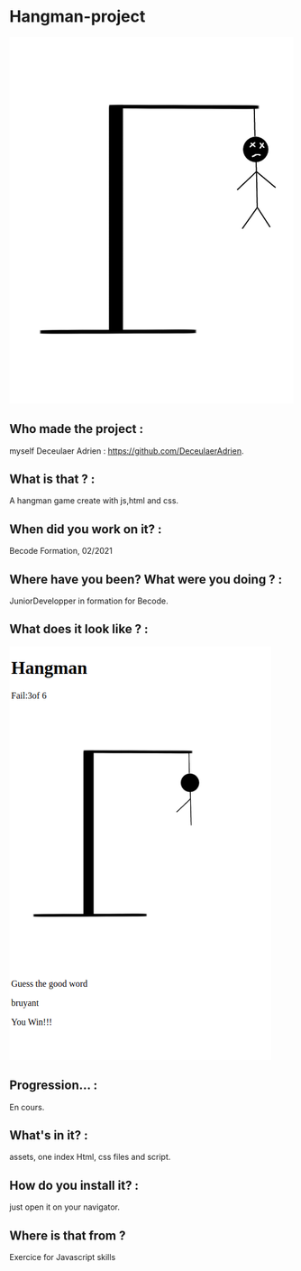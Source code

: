 # Hangman-project

![](https://raw.githubusercontent.com/DeceulaerAdrien/Hangman-project/development/assets/pendu%206.png)

## Who made the project :

myself Deceulaer Adrien : https://github.com/DeceulaerAdrien.

## What is that ? : 

A hangman game create with js,html and css.

## When did you work on it? : 

Becode Formation, 02/2021

## Where have you been? What were you doing ? : 

JuniorDevelopper in formation for Becode.

## What does it look like ? :

![](https://github.com/DeceulaerAdrien/Hangman-project/blob/development/assets/capture%202.png?raw=true)

## Progression… :

En cours.

## What's in it? :

assets,
one index Html, css files and script.

## How do you install it? :

just open it on your navigator.

## Where is that from ?

Exercice for Javascript skills
